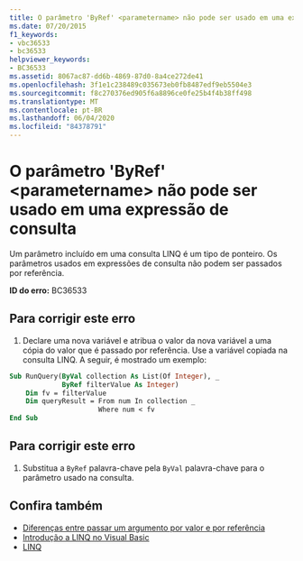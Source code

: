 ```yaml
---
title: O parâmetro 'ByRef' <parametername> não pode ser usado em uma expressão de consulta
ms.date: 07/20/2015
f1_keywords:
- vbc36533
- bc36533
helpviewer_keywords:
- BC36533
ms.assetid: 8067ac87-dd6b-4869-87d0-8a4ce272de41
ms.openlocfilehash: 3f1e1c238489c035673eb0fb8487edf9eb5504e3
ms.sourcegitcommit: f8c270376ed905f6a8896ce0fe25b4f4b38ff498
ms.translationtype: MT
ms.contentlocale: pt-BR
ms.lasthandoff: 06/04/2020
ms.locfileid: "84378791"
---
```

# <a name="byref-parameter-parametername-cannot-be-used-in-a-query-expression"></a>O parâmetro 'ByRef' \<parametername> não pode ser usado em uma expressão de consulta
Um parâmetro incluído em uma consulta LINQ é um tipo de ponteiro. Os parâmetros usados em expressões de consulta não podem ser passados por referência.  
  
 **ID do erro:** BC36533  
  
## <a name="to-correct-this-error"></a>Para corrigir este erro  
  
1. Declare uma nova variável e atribua o valor da nova variável a uma cópia do valor que é passado por referência. Use a variável copiada na consulta LINQ. A seguir, é mostrado um exemplo:  
  
```vb  
Sub RunQuery(ByVal collection As List(Of Integer), _  
             ByRef filterValue As Integer)  
    Dim fv = filterValue  
    Dim queryResult = From num In collection _  
                      Where num < fv  
End Sub  
```  
  
## <a name="to-correct-this-error"></a>Para corrigir este erro  
  
1. Substitua a `ByRef` palavra-chave pela `ByVal` palavra-chave para o parâmetro usado na consulta.  
  
## <a name="see-also"></a>Confira também

- [Diferenças entre passar um argumento por valor e por referência](../programming-guide/language-features/procedures/differences-between-passing-an-argument-by-value-and-by-reference.md)
- [Introdução a LINQ no Visual Basic](../programming-guide/language-features/linq/introduction-to-linq.md)
- [LINQ](../programming-guide/language-features/linq/index.md)
